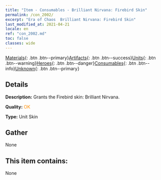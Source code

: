 ```yaml
---
title: "Item - Consumables - Brilliant Nirvana: Firebird Skin"
permalink: /con_2002/
excerpt: "Era of Chaos  Brilliant Nirvana: Firebird Skin"
last_modified_at: 2021-04-21
locale: en
ref: "con_2002.md"
toc: false
classes: wide
---
```

 [Materials](/Items/){: .btn .btn--primary}[Artifacts](/Items/Artifacts/){: .btn .btn--success}[Units](/Items/Units/){: .btn .btn--warning}[Heroes](/Items/Heroes/){: .btn .btn--danger}[Consumables](/Items/Consumables/){: .btn .btn--info}[Unknown](/Items/Unknown/){: .btn .btn--primary}

## Details
 **Description:** Grants the Firebird skin: Brilliant Nirvana.

 **Quality:** <span style="color: #FF8C00">OK</span>

 **Type:** Unit Skin

## Gather

  None

## This item contains:

  None

